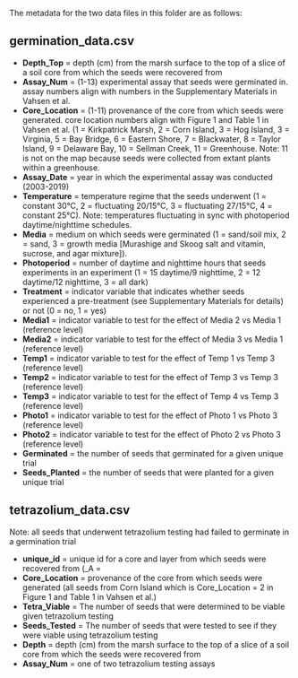 The metadata for the two data files in this folder are as follows:

## germination_data.csv
* **Depth_Top** = depth (cm) from the marsh surface to the top of a slice of a soil core from which the seeds were recovered from
* **Assay_Num** = (1-13) experimental assay that seeds were germinated in. assay numbers align with numbers in the Supplementary Materials in Vahsen et al. 
* **Core_Location** = (1-11) provenance of the core from which seeds were generated. core location numbers align with Figure 1 and Table 1 in Vahsen et al. (1 = Kirkpatrick Marsh, 2 = Corn Island, 3 = Hog Island, 3 = Virginia, 5 = Bay Bridge, 6 = Eastern Shore, 7 = Blackwater, 8 = Taylor Island, 9 = Delaware Bay, 10 = Sellman Creek, 11 = Greenhouse. Note: 11 is not on the map because seeds were collected from extant plants within a greenhouse.
* **Assay_Date** = year in which the experimental assay was conducted (2003-2019)
* **Temperature** = temperature regime that the seeds underwent (1 = constant 30&deg;C, 2 = fluctuating 20/15&deg;C, 3 = fluctuating 27/15&deg;C, 4 = constant 25&deg;C). Note: temperatures fluctuating in sync with photoperiod daytime/nighttime schedules.
* **Media** = medium on which seeds were germinated (1 = sand/soil mix, 2 = sand, 3 = growth media [Murashige and Skoog salt and vitamin, sucrose, and agar mixture]).
* **Photoperiod** = number of daytime and nighttime hours that seeds experiments in an experiment (1 = 15 daytime/9 nighttime, 2 = 12 daytime/12 nighttime, 3 = all dark)
* **Treatment** = indicator variable that indicates whether seeds experienced a pre-treatment (see Supplementary Materials for details) or not (0 = no, 1 = yes)
* **Media1** = indicator variable to test for the effect of Media 2 vs Media 1 (reference level)
* **Media2** = indicator variable to test for the effect of Media 3 vs Media 1 (reference level)
* **Temp1** = indicator variable to test for the effect of Temp 1 vs Temp 3 (reference level)
* **Temp2** = indicator variable to test for the effect of Temp 3 vs Temp 3 (reference level)
* **Temp3** = indicator variable to test for the effect of Temp 4 vs Temp 3 (reference level)
* **Photo1** = indicator variable to test for the effect of Photo 1 vs Photo 3 (reference level)
* **Photo2** = indicator variable to test for the effect of Photo 2 vs Photo 3 (reference level)
* **Germinated** = the number of seeds that germinated for a given unique trial
* **Seeds_Planted** = the number of seeds that were planted for a given unique trial

## tetrazolium_data.csv
Note: all seeds that underwent tetrazolium testing had failed to germinate in a germination trial
* **unique_id** = unique id for a core and layer from which seeds were recovered from (_A = 
* **Core_Location** = provenance of the core from which seeds were generated (all seeds from Corn Island which is Core_Location = 2 in Figure 1 and Table 1 in Vahsen et al.)
* **Tetra_Viable** = The number of seeds that were determined to be viable given tetrazolium testing
* **Seeds_Tested** = The number of seeds that were tested to see if they were viable using tetrazolium testing
* **Depth** = depth (cm) from the marsh surface to the top of a slice of a soil core from which the seeds were recovered from
* **Assay_Num** = one of two tetrazolium testing assays
